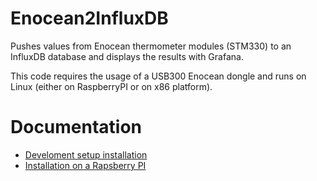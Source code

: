 # Enocean2InfluxDB

Pushes values from Enocean thermometer modules (STM330) to an InfluxDB database and displays the results with Grafana.

This code requires the usage of a USB300 Enocean dongle and runs on Linux (either on RaspberryPI or on x86 platform).

# Documentation

- [Develoment setup installation](basic_installation.md)
- [Installation on a Rapsberry PI](pi_installation.md)

